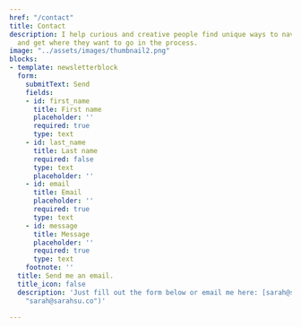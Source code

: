 ```yaml
---
href: "/contact"
title: Contact
description: I help curious and creative people find unique ways to navigate life
  and get where they want to go in the process.
image: "../assets/images/thumbnail2.png"
blocks:
- template: newsletterblock
  form:
    submitText: Send
    fields:
    - id: first_name
      title: First name
      placeholder: ''
      required: true
      type: text
    - id: last_name
      title: Last name
      required: false
      type: text
      placeholder: ''
    - id: email
      title: Email
      placeholder: ''
      required: true
      type: text
    - id: message
      title: Message
      placeholder: ''
      required: true
      type: text
    footnote: ''
  title: Send me an email.
  title_icon: false
  description: 'Just fill out the form below or email me here: [sarah@sarahsu.co](mailto:sarah@sarahsu.co
    "sarah@sarahsu.co")'

---
```


